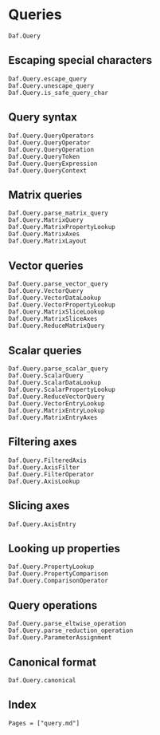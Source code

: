 # Queries

```@docs
Daf.Query
```

## Escaping special characters

```@docs
Daf.Query.escape_query
Daf.Query.unescape_query
Daf.Query.is_safe_query_char
```

## Query syntax

```@docs
Daf.Query.QueryOperators
Daf.Query.QueryOperator
Daf.Query.QueryOperation
Daf.Query.QueryToken
Daf.Query.QueryExpression
Daf.Query.QueryContext
```

## Matrix queries

```@docs
Daf.Query.parse_matrix_query
Daf.Query.MatrixQuery
Daf.Query.MatrixPropertyLookup
Daf.Query.MatrixAxes
Daf.Query.MatrixLayout
```

## Vector queries

```@docs
Daf.Query.parse_vector_query
Daf.Query.VectorQuery
Daf.Query.VectorDataLookup
Daf.Query.VectorPropertyLookup
Daf.Query.MatrixSliceLookup
Daf.Query.MatrixSliceAxes
Daf.Query.ReduceMatrixQuery
```

## Scalar queries

```@docs
Daf.Query.parse_scalar_query
Daf.Query.ScalarQuery
Daf.Query.ScalarDataLookup
Daf.Query.ScalarPropertyLookup
Daf.Query.ReduceVectorQuery
Daf.Query.VectorEntryLookup
Daf.Query.MatrixEntryLookup
Daf.Query.MatrixEntryAxes
```

## Filtering axes

```@docs
Daf.Query.FilteredAxis
Daf.Query.AxisFilter
Daf.Query.FilterOperator
Daf.Query.AxisLookup
```

## Slicing axes

```@docs
Daf.Query.AxisEntry
```

## Looking up properties

```@docs
Daf.Query.PropertyLookup
Daf.Query.PropertyComparison
Daf.Query.ComparisonOperator
```

## Query operations

```@docs
Daf.Query.parse_eltwise_operation
Daf.Query.parse_reduction_operation
Daf.Query.ParameterAssignment
```

## Canonical format

```@docs
Daf.Query.canonical
```

## Index

```@index
Pages = ["query.md"]
```
